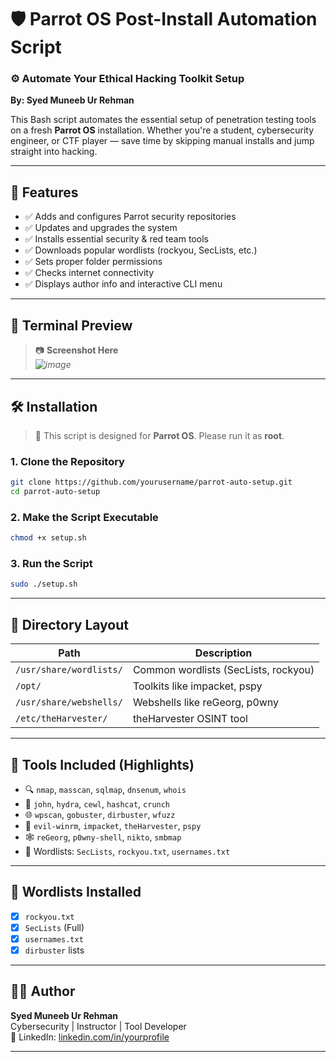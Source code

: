 # 🛡️ Parrot OS Post-Install Automation Script

### ⚙️ Automate Your Ethical Hacking Toolkit Setup  
**By: Syed Muneeb Ur Rehman**

This Bash script automates the essential setup of penetration testing tools on a fresh **Parrot OS** installation. Whether you're a student, cybersecurity engineer, or CTF player — save time by skipping manual installs and jump straight into hacking.

---

## 🚀 Features

- ✅ Adds and configures Parrot security repositories  
- ✅ Updates and upgrades the system  
- ✅ Installs essential security & red team tools  
- ✅ Downloads popular wordlists (rockyou, SecLists, etc.)  
- ✅ Sets proper folder permissions  
- ✅ Checks internet connectivity  
- ✅ Displays author info and interactive CLI menu  

---

## 📸 Terminal Preview

> 📷 **Screenshot Here**  
> *![image](https://github.com/user-attachments/assets/31615e19-0e5b-41ad-ace6-278baa21cba3)*


---

## 🛠️ Installation

> 🧠 This script is designed for **Parrot OS**. Please run it as **root**.

### 1. Clone the Repository
```bash
git clone https://github.com/yourusername/parrot-auto-setup.git
cd parrot-auto-setup
```

### 2. Make the Script Executable
```bash
chmod +x setup.sh
```

### 3. Run the Script
```bash
sudo ./setup.sh
```

---

## 📁 Directory Layout

| Path                        | Description                          |
|-----------------------------|--------------------------------------|
| `/usr/share/wordlists/`     | Common wordlists (SecLists, rockyou) |
| `/opt/`                     | Toolkits like impacket, pspy         |
| `/usr/share/webshells/`     | Webshells like reGeorg, p0wny        |
| `/etc/theHarvester/`        | theHarvester OSINT tool              |

---

## 🧰 Tools Included (Highlights)

- 🔍 `nmap`, `masscan`, `sqlmap`, `dnsenum`, `whois`
- 🔐 `john`, `hydra`, `cewl`, `hashcat`, `crunch`
- 🌐 `wpscan`, `gobuster`, `dirbuster`, `wfuzz`
- 📡 `evil-winrm`, `impacket`, `theHarvester`, `pspy`
- 🕸️ `reGeorg`, `p0wny-shell`, `nikto`, `smbmap`
- 📁 Wordlists: `SecLists`, `rockyou.txt`, `usernames.txt`

---

## 🔐 Wordlists Installed

- [x] `rockyou.txt`  
- [x] `SecLists` (Full)  
- [x] `usernames.txt`  
- [x] `dirbuster` lists  

---

## 👨‍💻 Author

**Syed Muneeb Ur Rehman**  
Cybersecurity | Instructor | Tool Developer   
🔗 LinkedIn: [linkedin.com/in/yourprofile](www.linkedin.com/in/syed-muneeb-shah-4b5424266)

---

